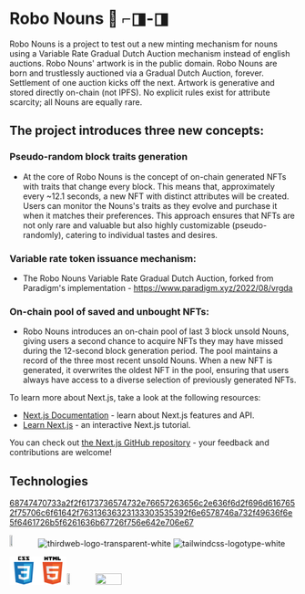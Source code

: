 # Robo Nouns 🤖 ⌐◨-◨

Robo Nouns is a project to test out a new minting mechanism for nouns using a Variable Rate Gradual Dutch Auction mechanism instead of english auctions. Robo Nouns' artwork is in the public domain. Robo Nouns are born and trustlessly auctioned via a Gradual Dutch Auction, forever. Settlement of one auction kicks off the next. Artwork is generative and stored directly on-chain (not IPFS). No explicit rules exist for attribute scarcity; all Nouns are equally rare.


## The project introduces three new concepts:

### Pseudo-random block traits generation
+ At the core of Robo Nouns is the concept of on-chain generated NFTs with traits that change every block. This means that, approximately every ~12.1 seconds, a new NFT with distinct attributes will be created. Users can monitor the Nouns's traits as they evolve and purchase it when it matches their preferences. This approach ensures that NFTs are not only rare and valuable but also highly customizable (pseudo-randomly), catering to individual tastes and desires.

### Variable rate token issuance mechanism:
+ The Robo Nouns Variable Rate Gradual Dutch Auction, forked from Paradigm's implementation - https://www.paradigm.xyz/2022/08/vrgda

### On-chain pool of saved and unbought NFTs:
+ Robo Nouns introduces an on-chain pool of last 3 block unsold Nouns, giving users a second chance to acquire NFTs they may have missed during the 12-second block generation period. The pool maintains a record of the three most recent unsold Nouns. When a new NFT is generated, it overwrites the oldest NFT in the pool, ensuring that users always have access to a diverse selection of previously generated NFTs.






To learn more about Next.js, take a look at the following resources:

- [Next.js Documentation](https://nextjs.org/docs) - learn about Next.js features and API.
- [Learn Next.js](https://nextjs.org/learn) - an interactive Next.js tutorial.

You can check out [the Next.js GitHub repository](https://github.com/vercel/next.js/) - your feedback and contributions are welcome!

## Technologies
[68747470733a2f2f6173736574732e76657263656c2e636f6d2f696d6167652f75706c6f61642f76313636323133303535392f6e6578746a732f49636f6e5f6461726b5f6261636b67726f756e642e706e67](https://user-images.githubusercontent.com/33820055/233872466-af7679f0-6487-41d3-8d77-93fabd7338ca.png)

<img src="https://user-images.githubusercontent.com/33820055/211115496-ebffab3b-6d65-448b-8ef8-29ab956bc76d.png" width=10% height=10%>![thirdweb-logo-transparent-white](https://user-images.githubusercontent.com/33820055/233872105-2f74cbec-f528-4745-99b4-fbacd5e7fdc2.svg)
![tailwindcss-logotype-white](https://user-images.githubusercontent.com/33820055/233872261-7fbe3789-e6a2-49b9-bdf3-758060bb453c.svg)


<img src="https://raw.githubusercontent.com/devicons/devicon/master/icons/css3/css3-original-wordmark.svg" width=10% height=10%><img src="https://raw.githubusercontent.com/devicons/devicon/master/icons/html5/html5-original-wordmark.svg" width=10% height=10%><img src="https://user-images.githubusercontent.com/33820055/211115756-1498003e-a59f-4ef3-8721-65d11f43c78d.png" width=10% height=10%><img src="https://user-images.githubusercontent.com/33820055/211115670-3be19d99-b0b9-437d-901d-b32510e34576.png" width=30% height=50%>
